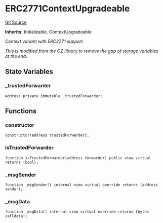 # ERC2771ContextUpgradeable
[Git Source](https://github.com/teller-protocol/teller-protocol-v2/blob/06ebc3cc034145956680b0db36c29ffb293ae345/contracts/ERC2771ContextUpgradeable.sol)

**Inherits:**
Initializable, ContextUpgradeable

*Context variant with ERC2771 support.*

*This is modified from the OZ library to remove the gap of storage variables at the end.*


## State Variables
### _trustedForwarder

```solidity
address private immutable _trustedForwarder;
```


## Functions
### constructor


```solidity
constructor(address trustedForwarder);
```

### isTrustedForwarder


```solidity
function isTrustedForwarder(address forwarder) public view virtual returns (bool);
```

### _msgSender


```solidity
function _msgSender() internal view virtual override returns (address sender);
```

### _msgData


```solidity
function _msgData() internal view virtual override returns (bytes calldata);
```


